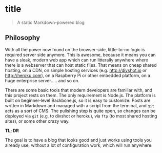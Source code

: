 title
=====

>A static Markdown-powered blog

Philosophy
----------

With all the power now found on the browser-side, little-to-no logic is required server side anymore.
This is awesome, because it means you can have a sleak, modern web app which can run litterally anywhere
where there is a webserver that can host static files. That means on cheap shared hosting, on a CDN, on
simple hosting services (e.g. http://divshot.io or http://heroku.com), on a Raspberry Pi or other embedded
platform, on a huge enterprise server..... and so on.

There are some basic tools that modern developers are familiar with, and this project rests on them. The
only requirement is Node.js. The platform is built on beginner-level Backbone.js, so it is easy to customize.
Posts are written in Markdown and managed with a script from the terminal, and `git` acts as a sort of CMS.
The pulishing step is quite open, so changes can be deployed via `git` (e.g. to divshot or heroku), via
`ftp` (to most shared hosting sites), or some other crazy way.

**TL; DR**

The goal is to have a blog that looks good and just works using tools you already use,
without a lot of configuration work, which will run anywhere.